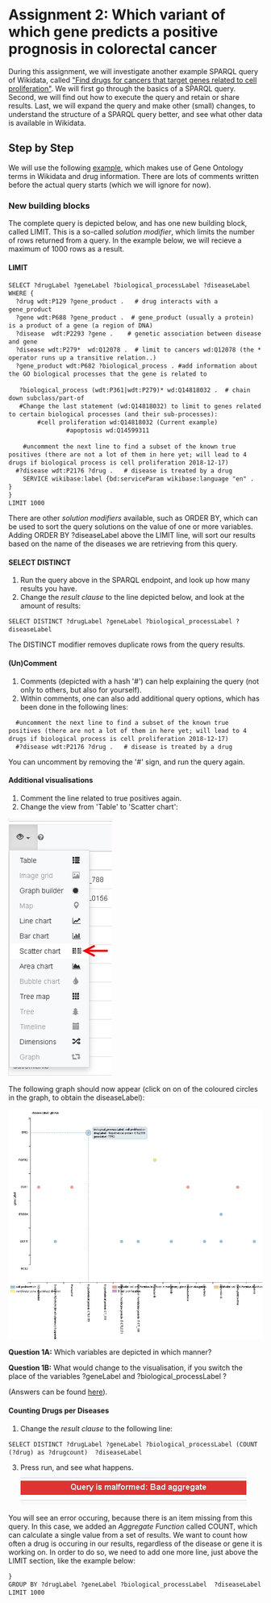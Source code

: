 Assignment 2: Which variant of which gene predicts a positive prognosis in colorectal cancer
=================

During this assignment, we will investigate another example SPARQL query of Wikidata, called ["Find drugs for cancers that target genes related to cell proliferation"](https://www.wikidata.org/wiki/Wikidata:SPARQL_query_service/queries/examples#Find_drugs_for_cancers_that_target_genes_related_to_cell_proliferation). We will first go through the basics of a SPARQL query. Second, we will find out how to execute the query and retain or share results. Last, we will expand the query and make other (small) changes, to understand the structure of a SPARQL query better, and see what other data is available in Wikidata.

## Step by Step

We will use the following [example](https://www.wikidata.org/wiki/Wikidata:SPARQL_query_service/queries/examples#Find_drugs_for_cancers_that_target_genes_related_to_cell_proliferation), which makes use of Gene Ontology terms in Wikidata and drug information. There are lots of comments written before the actual query starts (which we will ignore for now).

### New building blocks
The complete query is depicted below, and has one new building block, called LIMIT. This is a so-called _solution modifier_, which limits the number of rows returned from a query. In the example below, we will recieve a maximum of 1000 rows as a result.

#### LIMIT
```SPARQL
SELECT ?drugLabel ?geneLabel ?biological_processLabel ?diseaseLabel
WHERE {
  ?drug wdt:P129 ?gene_product .   # drug interacts with a gene_product
  ?gene wdt:P688 ?gene_product .  # gene_product (usually a protein) is a product of a gene (a region of DNA)
  ?disease	wdt:P2293 ?gene .    # genetic association between disease and gene
  ?disease wdt:P279*  wd:Q12078 .  # limit to cancers wd:Q12078 (the * operator runs up a transitive relation..)
  ?gene_product wdt:P682 ?biological_process . #add information about the GO biological processes that the gene is related to 
  
   ?biological_process (wdt:P361|wdt:P279)* wd:Q14818032 .  # chain down subclass/part-of
   #Change the last statement (wd:Q14818032) to limit to genes related to certain biological processes (and their sub-processes):
  		#cell proliferation wd:Q14818032 (Current example)
                #apoptosis wd:Q14599311

    #uncomment the next line to find a subset of the known true positives (there are not a lot of them in here yet; will lead to 4 drugs if biological process is cell proliferation 2018-12-17)
  #?disease wdt:P2176 ?drug . 	# disease is treated by a drug
  	SERVICE wikibase:label {bd:serviceParam wikibase:language "en" .	}
}
LIMIT 1000
```

There are other _solution modifiers_ available, such as ORDER BY, which can be used to sort the query solutions on the value of one or more variables. Adding ORDER BY ?diseaseLabel above the LIMIT line, will sort our results based on the name of the diseases we are retrieving from this query.

#### SELECT DISTINCT

1. Run the query above in the SPARQL endpoint, and look up how many results you have.
1. Change the _result clause_ to the line depicted below, and look at the amount of results:

```SPARQL
SELECT DISTINCT ?drugLabel ?geneLabel ?biological_processLabel ?diseaseLabel
```

The DISTINCT modifier removes duplicate rows from the query results.

#### (Un)Comment

1. Comments (depicted with a hash '#') can help explaining the query (not only to others, but also for yourself).
1. Within comments, one can also add additional query options, which has been done in the following lines:
```SPARQL
  #uncomment the next line to find a subset of the known true positives (there are not a lot of them in here yet; will lead to 4 drugs if biological process is cell proliferation 2018-12-17)
  #?disease wdt:P2176 ?drug . 	# disease is treated by a drug
```
You can uncomment by removing the '#' sign, and run the query again.

#### Additional visualisations

1. Comment the line related to true positives again.
1. Change the view from 'Table' to 'Scatter chart':

![Select Scatter Chart](/Images/Scatter_chart_example2.jpg)

The following graph should now appear (click on on of the coloured circles in the graph, to obtain the diseaseLabel):

![Select Scatter Chart](/Images/Scatter_chart_visualisation_example2.JPG)


**Question 1A:** Which variables are depicted in which manner? 

**Question 1B:** What would change to the visualisation, if you switch the place of the variables ?geneLabel and  ?biological_processLabel ?

(Answers can be found [here](/Answers/AnswersAssignment2.md)). 

#### Counting Drugs per Diseases

1. Change the _result clause_ to the following line:
```SPARQL
SELECT DISTINCT ?drugLabel ?geneLabel ?biological_processLabel (COUNT (?drug) as ?drugcount)  ?diseaseLabel
```
3. Press run, and see what happens. 
![Wikidata Error](/Images/WD_badAggregate.JPG)

You will see an error occuring, because there is an item missing from this query. In this case, we added an _Aggregate Function_ called COUNT, which can calculate a single value from a set of results. We want to count how often a drug is occuring in our results, regardless of the disease or gene it is working on. In order to do so, we need to add one more line, just above the LIMIT section, like the example below:
```SPARQL
}
GROUP BY ?drugLabel ?geneLabel ?biological_processLabel  ?diseaseLabel
LIMIT 1000
```

